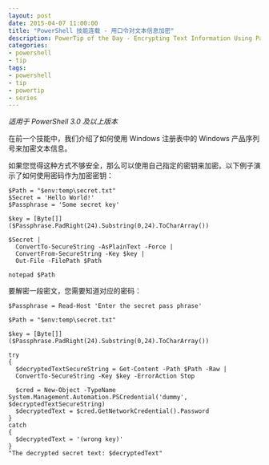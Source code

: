 ```yaml
---
layout: post
date: 2015-04-07 11:00:00
title: "PowerShell 技能连载 - 用口令对文本信息加密"
description: PowerTip of the Day - Encrypting Text Information Using Passphrase
categories:
- powershell
- tip
tags:
- powershell
- tip
- powertip
- series
---
```

_适用于 PowerShell 3.0 及以上版本_

在前一个技能中，我们介绍了如何使用 Windows 注册表中的 Windows 产品序列号来加密文本信息。

如果您觉得这种方式不够安全，那么可以使用自己指定的密钥来加密。以下例子演示了如何使用密码作为加密密钥：

    $Path = "$env:temp\secret.txt"
    $Secret = 'Hello World!'
    $Passphrase = 'Some secret key'

    $key = [Byte[]]($Passphrase.PadRight(24).Substring(0,24).ToCharArray())

    $Secret |
      ConvertTo-SecureString -AsPlainText -Force |
      ConvertFrom-SecureString -Key $key |
      Out-File -FilePath $Path

    notepad $Path

要解密一段密文，您需要知道对应的密码：

    $Passphrase = Read-Host 'Enter the secret pass phrase'

    $Path = "$env:temp\secret.txt"

    $key = [Byte[]]($Passphrase.PadRight(24).Substring(0,24).ToCharArray())

    try
    {
      $decryptedTextSecureString = Get-Content -Path $Path -Raw |
      ConvertTo-SecureString -Key $key -ErrorAction Stop

      $cred = New-Object -TypeName System.Management.Automation.PSCredential('dummy', $decryptedTextSecureString)
      $decryptedText = $cred.GetNetworkCredential().Password
    }
    catch
    {
      $decryptedText = '(wrong key)'
    }
    "The decrypted secret text: $decryptedText"

<!--本文国际来源：[Encrypting Text Information Using Passphrase](http://community.idera.com/powershell/powertips/b/tips/posts/encrypting-text-information-using-passphrase)-->
